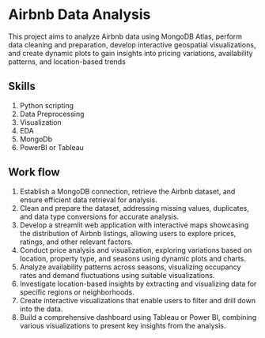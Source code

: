 # Airbnb Data Analysis

This project aims to analyze Airbnb data using MongoDB Atlas, perform data cleaning and preparation, develop interactive geospatial visualizations, and create dynamic plots to gain insights into pricing variations, availability patterns, and location-based trends

## Skills
1. Python scripting
2. Data Preprocessing
3. Visualization
4. EDA
5. MongoDb
6. PowerBI or Tableau 

## Work flow
1. Establish a MongoDB connection, retrieve the Airbnb dataset, and ensure efficient data retrieval for analysis.
2. Clean and prepare the dataset, addressing missing values, duplicates, and data type conversions for accurate analysis.
3. Develop a streamlit web application with interactive maps showcasing the distribution of Airbnb listings, allowing users to explore prices, ratings, and other relevant factors.
4. Conduct price analysis and visualization, exploring variations based on location, property type, and seasons using dynamic plots and charts.
5. Analyze availability patterns across seasons, visualizing occupancy rates and demand fluctuations using suitable visualizations.
6. Investigate location-based insights by extracting and visualizing data for specific regions or neighborhoods.
7. Create interactive visualizations that enable users to filter and drill down into the data.
8. Build a comprehensive dashboard using Tableau or Power BI, combining various visualizations to present key insights from the analysis.
